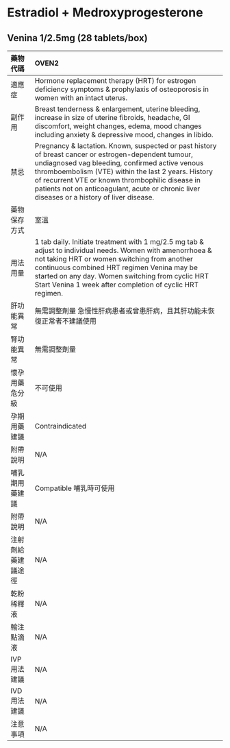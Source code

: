 # Estradiol + Medroxyprogesterone

## Venina 1/2.5mg (28 tablets/box)

| 藥物代碼           | OVEN2                                                                                                                                                                                                                                                                                                                                                            |
|:-------------------|:-----------------------------------------------------------------------------------------------------------------------------------------------------------------------------------------------------------------------------------------------------------------------------------------------------------------------------------------------------------------|
| 適應症             | Hormone replacement therapy (HRT) for estrogen deficiency symptoms &  prophylaxis of osteoporosis in women with an intact uterus.                                                                                                                                                                                                                                |
| 副作用             | Breast tenderness & enlargement, uterine bleeding, increase in size of uterine fibroids, headache, GI discomfort, weight changes, edema, mood changes including anxiety & depressive mood, changes in libido.                                                                                                                                                    |
| 禁忌               | Pregnancy & lactation. Known, suspected or past history of breast cancer or estrogen-dependent tumour, undiagnosed vag bleeding, confirmed active venous thromboembolism (VTE) within the last 2 years. History of recurrent VTE or known thrombophilic disease in patients not on anticoagulant, acute or chronic liver diseases or a history of liver disease. |
| 藥物保存方式       | 室溫                                                                                                                                                                                                                                                                                                                                                             |
| 用法用量           | 1 tab daily. Initiate treatment with 1 mg/2.5 mg tab & adjust to individual needs. Women with amenorrhoea & not taking HRT or women switching from another continuous combined HRT regimen Venina may be started on any day. Women switching from cyclic HRT Start Venina 1 week after completion of cyclic HRT regimen.                                         |
| 肝功能異常         | 無需調整劑量  急慢性肝病患者或曾患肝病，且其肝功能未恢復正常者不建議使用                                                                                                                                                                                                                                                                                         |
| 腎功能異常         | 無需調整劑量                                                                                                                                                                                                                                                                                                                                                     |
| 懷孕用藥危分級     | 不可使用                                                                                                                                                                                                                                                                                                                                                         |
| 孕期用藥建議       | Contraindicated                                                                                                                                                                                                                                                                                                                                                  |
| 附帶說明           | N/A                                                                                                                                                                                                                                                                                                                                                              |
| 哺乳期用藥建議     | Compatible 哺乳時可使用                                                                                                                                                                                                                                                                                                                                          |
| 附帶說明           | N/A                                                                                                                                                                                                                                                                                                                                                              |
| 注射劑給藥建議途徑 | N/A                                                                                                                                                                                                                                                                                                                                                              |
| 乾粉稀釋液         | N/A                                                                                                                                                                                                                                                                                                                                                              |
| 輸注點滴液         | N/A                                                                                                                                                                                                                                                                                                                                                              |
| IVP 用法建議       | N/A                                                                                                                                                                                                                                                                                                                                                              |
| IVD 用法建議       | N/A                                                                                                                                                                                                                                                                                                                                                              |
| 注意事項           | N/A                                                                                                                                                                                                                                                                                                                                                              |

